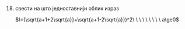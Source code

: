18. свести на што једноставнији облик израз

    $I=(\sqrt{a+1+2\sqrt{a}}+\sqrt{a+1-2\sqrt{a}})^2\ \ \ \ \ \ \ \ \ a\ge0$